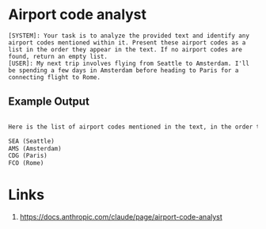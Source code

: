 # Airport code analyst

```
[SYSTEM]: Your task is to analyze the provided text and identify any airport codes mentioned within it. Present these airport codes as a list in the order they appear in the text. If no airport codes are found, return an empty list.
[USER]: My next trip involves flying from Seattle to Amsterdam. I'll be spending a few days in Amsterdam before heading to Paris for a connecting flight to Rome.
```

## Example Output

```txt

Here is the list of airport codes mentioned in the text, in the order they appear:

SEA (Seattle)
AMS (Amsterdam)
CDG (Paris)
FCO (Rome)


```

# Links
1. https://docs.anthropic.com/claude/page/airport-code-analyst